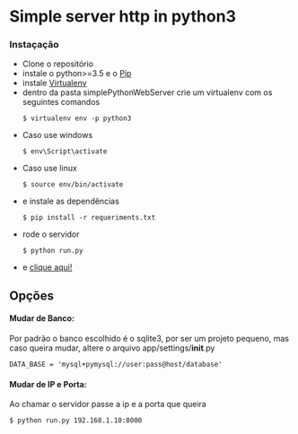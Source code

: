 # Simple server http in python3

### Instaçação

- Clone o repositório
- instale o  python>=3.5 e o [Pip](https://pypi.python.org/pypi/pip)
- instale [Virtualenv](https://virtualenv.pypa.io/en/stable/)
- dentro da pasta simplePythonWebServer crie um virtualenv com os seguintes comandos 
    ```
    $ virtualenv env -p python3
    ```
- Caso use windows 
    ```
    $ env\Script\activate
    ```
- Caso use linux
    ```
    $ source env/bin/activate
    ```
- e instale as dependências
    ```
    $ pip install -r requeriments.txt
    ```
 - rode o servidor
    ```
    $ python run.py
    ```
- e [clique aqui!](http://127.0.0.1:8080)

## Opções
#### Mudar de Banco:
Por padrão o banco escolhido é o sqlite3, por ser um projeto pequeno, mas caso queira mudar, altere o arquivo app/settings/__init__.py
    
    DATA_BASE = 'mysql+pymysql://user:pass@host/database'
    

#### Mudar de IP e Porta:
Ao chamar o servidor passe a ip e a porta que queira

    $ python run.py 192.168.1.10:8000
    
